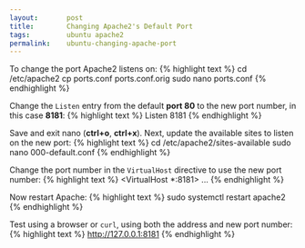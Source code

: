 ```yaml
---
layout:       post
title:        Changing Apache2's Default Port
tags:         ubuntu apache2
permalink:    ubuntu-changing-apache-port
---
```


To change the port Apache2 listens on:
{% highlight text %}
cd /etc/apache2
cp ports.conf ports.conf.orig
sudo nano ports.conf
{% endhighlight %}

Change the `Listen` entry from the default **port 80** to the new port number, in this case **8181**:
{% highlight text %}
Listen 8181
{% endhighlight %}

Save and exit nano (**ctrl+o**, **ctrl+x**). Next, update the available sites to listen on the new port:
{% highlight text %}
cd /etc/apache2/sites-available
sudo nano 000-default.conf
{% endhighlight %}

Change the port number in the `VirtualHost` directive to use the new port number:
{% highlight text %}
<VirtualHost *:8181>
...
{% endhighlight %}

Now restart Apache:
{% highlight text %}
sudo systemctl restart apache2
{% endhighlight %}

Test using a browser or `curl`, using both the address and new port number:
{% highlight text %}
http://127.0.0.1:8181
{% endhighlight %}